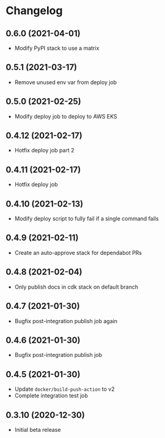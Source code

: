 # Changelog

## 0.6.0 (2021-04-01)

* Modify PyPI stack to use a matrix

## 0.5.1 (2021-03-17)

* Remove unused env var from deploy job

## 0.5.0 (2021-02-25)

* Modify deploy job to deploy to AWS EKS

## 0.4.12 (2021-02-17)

* Hotfix deploy job part 2

## 0.4.11 (2021-02-17)

* Hotfix deploy job

## 0.4.10 (2021-02-13)

* Modify deploy script to fully fail if a single command fails

## 0.4.9 (2021-02-11)

* Create an auto-approve stack for dependabot PRs

## 0.4.8 (2021-02-04)

* Only publish docs in cdk stack on default branch

## 0.4.7 (2021-01-30)

* Bugfix post-integration publish job again

## 0.4.6 (2021-01-30)

* Bugfix post-integration publish job

## 0.4.5 (2021-01-30)

* Update `docker/build-push-action` to v2
* Complete integration test job

## 0.3.10 (2020-12-30)

* Initial beta release
